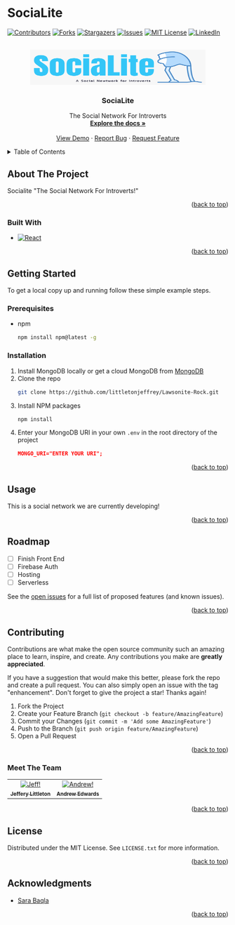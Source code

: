 # SociaLite

<a name="readme-top"></a>

[![Contributors][contributors-shield]][contributors-url]
[![Forks][forks-shield]][forks-url]
[![Stargazers][stars-shield]][stars-url]
[![Issues][issues-shield]][issues-url]
[![MIT License][license-shield]][license-url]
[![LinkedIn][linkedin-shield]][linkedin-url]

<!-- PROJECT LOGO -->
<br />
<div align="center">
  <a href="https://github.com/littletonjeffrey/Lawsonite-Rock">
    <img src="https://raw.githubusercontent.com/littletonjeffrey/Lawsonite-Rock/main/frontend/public/socialite_logo2.png" alt="Logo" width="400" height="80">
  </a>

<h3 align="center">SociaLite</h3>

  <p align="center">
    The Social Network For Introverts
    <br />
    <a href="https://github.com/littletonjeffrey/Lawsonite-Rock"><strong>Explore the docs »</strong></a>
    <br />
    <br />
    <a href="https://github.com/littletonjeffrey/Lawsonite-Rock">View Demo</a>
    ·
    <a href="https://github.com/littletonjeffrey/Lawsonite-Rock/issues">Report Bug</a>
    ·
    <a href="https://github.com/littletonjeffrey/Lawsonite-Rock/issues">Request Feature</a>
  </p>
</div>

<!-- TABLE OF CONTENTS -->
<details>
  <summary>Table of Contents</summary>
  <ol>
    <li>
      <a href="#about-the-project">About The Project</a>
      <ul>
        <li><a href="#built-with">Built With</a></li>
      </ul>
    </li>
    <li>
      <a href="#getting-started">Getting Started</a>
      <ul>
        <li><a href="#prerequisites">Prerequisites</a></li>
        <li><a href="#installation">Installation</a></li>
      </ul>
    </li>
    <li><a href="#usage">Usage</a></li>
    <li><a href="#roadmap">Roadmap</a></li>
    <li><a href="#contributing">Contributing</a></li>
    <!-- <li><a href="#contact">Contact</a></li> -->
    <li><a href="#meet-the-team">Meet the Team</a></li>
    <li><a href="#acknowledgments">Acknowledgments</a></li>
    <li><a href="#license">License</a></li>
  </ol>
</details>

## About The Project

<!-- [![Product Name Screen Shot][product-screenshot]](https://example.com) -->

Socialite "The Social Network For Introverts!"

<p align="right">(<a href="#readme-top">back to top</a>)</p>

### Built With

- [![React][react.js]][react-url]

<p align="right">(<a href="#readme-top">back to top</a>)</p>

<!-- GETTING STARTED -->

## Getting Started

To get a local copy up and running follow these simple example steps.

### Prerequisites

- npm
  ```sh
  npm install npm@latest -g
  ```

### Installation

1. Install MongoDB locally or get a cloud MongoDB from [MongoDB](https://www.mongodb.com/)
2. Clone the repo
   ```sh
   git clone https://github.com/littletonjeffrey/Lawsonite-Rock.git
   ```
3. Install NPM packages
   ```sh
   npm install
   ```
4. Enter your MongoDB URI in your own `.env` in the root directory of the project
   ```json
   MONGO_URI="ENTER YOUR URI";
   ```

<p align="right">(<a href="#readme-top">back to top</a>)</p>

<!-- USAGE EXAMPLES -->

## Usage

This is a social network we are currently developing!

<!--
_For more examples, please refer to the [Documentation](https://example.com)_ -->

<p align="right">(<a href="#readme-top">back to top</a>)</p>

<!-- ROADMAP -->

## Roadmap

- [ ] Finish Front End
- [ ] Firebase Auth
- [ ] Hosting
- [ ] Serverless

See the [open issues](https://github.com/littletonjeffrey/Lawsonite-Rock/issues) for a full list of proposed features (and known issues).

<p align="right">(<a href="#readme-top">back to top</a>)</p>

<!-- CONTRIBUTING -->

## Contributing

Contributions are what make the open source community such an amazing place to learn, inspire, and create. Any contributions you make are **greatly appreciated**.

If you have a suggestion that would make this better, please fork the repo and create a pull request. You can also simply open an issue with the tag "enhancement".
Don't forget to give the project a star! Thanks again!

1. Fork the Project
2. Create your Feature Branch (`git checkout -b feature/AmazingFeature`)
3. Commit your Changes (`git commit -m 'Add some AmazingFeature'`)
4. Push to the Branch (`git push origin feature/AmazingFeature`)
5. Open a Pull Request

<p align="right">(<a href="#readme-top">back to top</a>)</p>

<!-- MEET THE TEAM -->

### Meet The Team

<!-- prettier-ignore-start -->
<!-- markdownlint-disable -->
<table>
  <tr>
<td align="center"><a href="https://github.com/littletonjeffrey"><img src="https://avatars.githubusercontent.com/u/107085573?v=4" width="100px;" alt="Jeff!"/><br /><sub><b>Jeffery Littleton</b></sub></a></td>
<td align="center"><a href="https://github.com/andrew87e"><img src="https://avatars.githubusercontent.com/u/106359255?size=100" width="100px;" alt="Andrew!"/><br /><sub><b>Andrew Edwards</b></sub></a></td>
 </tr>
</table>

<!-- markdownlint-restore -->
<!-- prettier-ignore-end -->

<p align="right">(<a href="#readme-top">back to top</a>)</p>

<!-- LICENSE -->

## License

Distributed under the MIT License. See `LICENSE.txt` for more information.

<p align="right">(<a href="#readme-top">back to top</a>)</p>

<!-- CONTACT

## Contact

Your Name - [@twitter_handle](https://twitter.com/twitter_handle) - email@email_client.com

Your Name - [@twitter_handle](https://twitter.com/twitter_handle) - email@email_client.com

Project Link: [https://github.com/littletonjeffrey/Lawsonite-Rock](https://github.com/littletonjeffrey/Lawsonite-Rock)

<p align="right">(<a href="#readme-top">back to top</a>)</p> -->

<!-- ACKNOWLEDGMENTS -->

## Acknowledgments

- [Sara Baqla](https://github.com/missatrox44)

<p align="right">(<a href="#readme-top">back to top</a>)</p>

<!-- MARKDOWN LINKS & IMAGES -->
<!-- https://www.markdownguide.org/basic-syntax/#reference-style-links -->

[contributors-shield]: https://img.shields.io/github/contributors/littletonjeffrey/Lawsonite-Rock.svg?style=for-the-badge
[contributors-url]: https://github.com/littletonjeffrey/Lawsonite-Rock/graphs/contributors
[forks-shield]: https://img.shields.io/github/forks/littletonjeffrey/Lawsonite-Rock.svg?style=for-the-badge
[forks-url]: https://github.com/littletonjeffrey/Lawsonite-Rock/network/members
[stars-shield]: https://img.shields.io/github/stars/littletonjeffrey/Lawsonite-Rock.svg?style=for-the-badge
[stars-url]: https://github.com/littletonjeffrey/Lawsonite-Rock/stargazers
[issues-shield]: https://img.shields.io/github/issues/littletonjeffrey/Lawsonite-Rock.svg?style=for-the-badge
[issues-url]: https://github.com/littletonjeffrey/Lawsonite-Rock/issues
[license-shield]: https://img.shields.io/github/license/littletonjeffrey/Lawsonite-Rock.svg?style=for-the-badge
[license-url]: https://github.com/littletonjeffrey/Lawsonite-Rock/blob/master/LICENSE.txt
[linkedin-shield]: https://img.shields.io/badge/-LinkedIn-black.svg?style=for-the-badge&logo=linkedin&colorB=555
[linkedin-url]: https://linkedin.com/in/linkedin_username
[product-screenshot]: images/screenshot.png
[next.js]: https://img.shields.io/badge/next.js-000000?style=for-the-badge&logo=nextdotjs&logoColor=white
[next-url]: https://nextjs.org/
[react.js]: https://img.shields.io/badge/React-20232A?style=for-the-badge&logo=react&logoColor=61DAFB
[react-url]: https://reactjs.org/
[vue.js]: https://img.shields.io/badge/Vue.js-35495E?style=for-the-badge&logo=vuedotjs&logoColor=4FC08D
[vue-url]: https://vuejs.org/
[angular.io]: https://img.shields.io/badge/Angular-DD0031?style=for-the-badge&logo=angular&logoColor=white
[angular-url]: https://angular.io/
[svelte.dev]: https://img.shields.io/badge/Svelte-4A4A55?style=for-the-badge&logo=svelte&logoColor=FF3E00
[svelte-url]: https://svelte.dev/
[laravel.com]: https://img.shields.io/badge/Laravel-FF2D20?style=for-the-badge&logo=laravel&logoColor=white
[laravel-url]: https://laravel.com
[bootstrap.com]: https://img.shields.io/badge/Bootstrap-563D7C?style=for-the-badge&logo=bootstrap&logoColor=white
[bootstrap-url]: https://getbootstrap.com
[jquery.com]: https://img.shields.io/badge/jQuery-0769AD?style=for-the-badge&logo=jquery&logoColor=white
[jquery-url]: https://jquery.com

